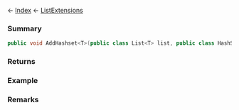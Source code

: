 ← [Index](Api-Index) ← [ListExtensions](System.Collections.Generic.ListExtensions)

### Summary

```csharp
public void AddHashset<T>(public class List<T> list, public class HashSet<T> hashset)
```

### Returns

### Example

### Remarks

